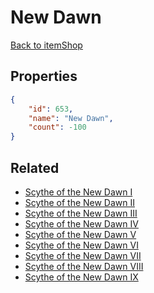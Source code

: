 # New Dawn

<no description available>

[Back to itemShop](../item-shops.md)

## Properties

```json
{
    "id": 653,
    "name": "New Dawn",
    "count": -100
}
```

## Related

- [Scythe of the New Dawn I](../items/19371-scythe-of-the-new-dawn-i.md)
- [Scythe of the New Dawn II](../items/19372-scythe-of-the-new-dawn-ii.md)
- [Scythe of the New Dawn III](../items/19373-scythe-of-the-new-dawn-iii.md)
- [Scythe of the New Dawn IV](../items/19374-scythe-of-the-new-dawn-iv.md)
- [Scythe of the New Dawn V](../items/19375-scythe-of-the-new-dawn-v.md)
- [Scythe of the New Dawn VI](../items/19376-scythe-of-the-new-dawn-vi.md)
- [Scythe of the New Dawn VII](../items/19377-scythe-of-the-new-dawn-vii.md)
- [Scythe of the New Dawn VIII](../items/19378-scythe-of-the-new-dawn-viii.md)
- [Scythe of the New Dawn IX](../items/19379-scythe-of-the-new-dawn-ix.md)

